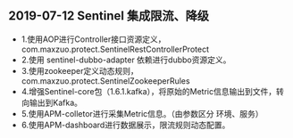 ## 2019-07-12 Sentinel 集成限流、降级

- 1.使用AOP进行Controller接口资源定义，com.maxzuo.protect.SentinelRestControllerProtect
- 2.使用 sentinel-dubbo-adapter 依赖进行dubbo资源定义。
- 3.使用zookeeper定义动态规则，com.maxzuo.protect.SentinelZookeeperRules
- 4.增强Sentinel-core包（1.6.1.kafka），将原始的Metric信息输出到文件，转向输出到Kafka。
- 5.使用APM-colletor进行采集Metric信息。（由参数区分 环境、服务）
- 6.使用APM-dashboard进行数据展示，限流规则动态配置。
